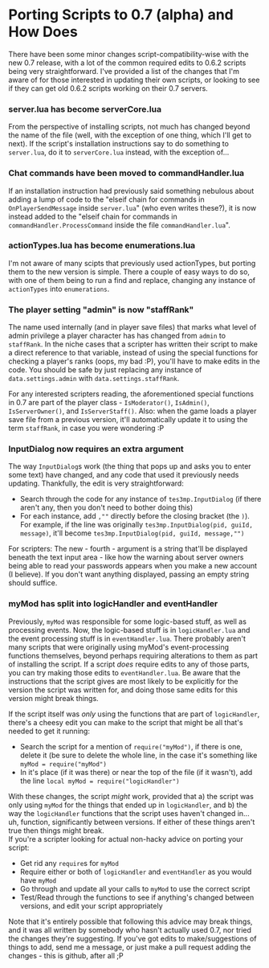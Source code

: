# Porting Scripts to 0.7 (alpha) and How Does
There have been some minor changes script-compatibility-wise with the new 0.7 release, with a lot of the common required edits to 0.6.2 scripts being very straightforward. I've provided a list of the changes that I'm aware of for those interested in updating their own scripts, or looking to see if they can get old 0.6.2 scripts working on their 0.7 servers.
### server.lua has become serverCore.lua
From the perspective of installing scripts, not much has changed beyond the name of the file (well, with the exception of one thing, which I'll get to next). If the script's installation instructions say to do something to `server.lua`, do it to `serverCore.lua` instead, with the exception of...
### Chat commands have been moved to commandHandler.lua
If an installation instruction had previously said something nebulous about adding a lump of code to the "elseif chain for commands in `OnPlayerSendMessage` inside `server.lua`" (who even writes these?), it is now instead added to the "elseif chain for commands in `commandHandler.ProcessCommand` inside the file `commandHandler.lua`".
### actionTypes.lua has become enumerations.lua
I'm not aware of many scipts that previously used actionTypes, but porting them to the new version is simple. There a couple of easy ways to do so, with one of them being to run a find and replace, changing any instance of `actionTypes` into `enumerations`.
### The player setting "admin" is now "staffRank"
The name used internally (and in player save files) that marks what level of admin privilege a player character has has changed from `admin` to `staffRank`. In the niche cases that a scripter has written their script to make a direct reference to that variable, instead of using the special functions for checking a player's ranks (oops, my bad :P), you'll have to make edits in the code. You should be safe by just replacing any instance of `data.settings.admin` with `data.settings.staffRank`.

For any interested scripters reading, the aforementioned special functions in 0.7 are part of the player class - `IsModerator()`, `IsAdmin()`, `IsServerOwner()`, and `IsServerStaff()`. Also: when the game loads a player save file from a previous version, it'll automatically update it to using the term `staffRank`, in case you were wondering :P
### InputDialog now requires an extra argument
The way `InputDialog`s work (the thing that pops up and asks you to enter some text) have changed, and any code that used it previously needs updating. Thankfully, the edit is very straightforward:
* Search through the code for any instance of `tes3mp.InputDialog` (if there aren't any, then you don't need to bother doing this)
* For each instance, add `,""` directly before the closing bracket (the `)`). For example, if the line was originally `tes3mp.InputDialog(pid, guiId, message)`, it'll become `tes3mp.InputDialog(pid, guiId, message,"")`

For scripters: The new - fourth - argument is a string that'll be displayed beneath the text input area - like how the warning about server owners being able to read your passwords appears when you make a new account (I believe). If you don't want anything displayed, passing an empty string should suffice.
### myMod has split into logicHandler and eventHandler
Previously, `myMod` was responsible for some logic-based stuff, as well as processing events. Now, the logic-based stuff is in `logicHandler.lua` and the event processing stuff is in `eventHandler.lua`. There probably aren't many scripts that were originally using myMod's event-processing functions themselves, beyond perhaps requiring alterations to them as part of installing the script. If a script *does* require edits to any of those parts, you can try making those edits to `eventHandler.lua`. Be aware that the instructions that the script gives are most likely to be explicitly for the version the script was written for, and doing those same edits for this version might break things.  

If the script itself was *only* using the functions that are part of `logicHandler`, there's a cheesy edit you can make to the script that might be all that's needed to get it running:
* Search the script for a mention of `require("myMod")`, if there is one, delete it (be sure to delete the whole line, in the case it's something like `myMod = require("myMod")`
* In it's place (if it was there) or near the top of the file (if it wasn't), add the line `local myMod = require("logicHandler")`  

With these changes, the script *might* work, provided that a) the script was only using `myMod` for the things that ended up in `logicHandler`, and b) the way the `logicHandler` functions that the script uses haven't changed in... uh, function, significantly between versions. If either of these things aren't true then things might break.  
If you're a scripter looking for actual non-hacky advice on porting your script:
* Get rid any `require`s for `myMod`
* Require either or both of `logicHandler` and `eventHandler` as you would have `myMod`
* Go through and update all your calls to `myMod` to use the correct script
* Test/Read through the functions to see if anything's changed between versions, and edit your script appropriately

Note that it's entirely possible that following this advice may break things, and it was all written by somebody who hasn't actually used 0.7, nor tried the changes they're suggesting. If you've got edits to make/suggestions of things to add, send me a message, or just make a pull request adding the changes - this is github, after all ;P
